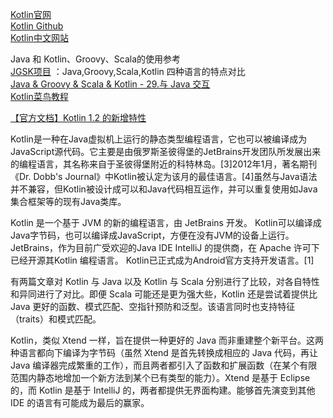 [Kotlin官网](https://kotlinlang.org/)  
[Kotlin Github](https://github.com/JetBrains/kotlin)  
[Kotlin中文网站](https://www.kotlincn.net/)  
[]()  


Java 和 Kotlin、Groovy、Scala的使用参考  
[JGSK项目](https://github.com/SidneyXu/JGSK) ：Java,Groovy,Scala,Kotlin 四种语言的特点对比  
[Java & Groovy & Scala & Kotlin - 29.与 Java 交互](https://www.jianshu.com/p/715fb9ad58c0)  
[Kotlin菜鸟教程](http://www.runoob.com/kotlin/kotlin-tutorial.html)  

[【官方文档】Kotlin 1.2 的新增特性](https://www.oschina.net/translate/whats-new-in-kotlin-12?from=20171203)


Kotlin是一种在Java虚拟机上运行的静态类型编程语言，它也可以被编译成为JavaScript源代码。它主要是由俄罗斯圣彼得堡的JetBrains开发团队所发展出来的编程语言，其名称来自于圣彼得堡附近的科特林岛。[3]2012年1月，著名期刊《Dr. Dobb's Journal》中Kotlin被认定为该月的最佳语言。[4]虽然与Java语法并不兼容，但Kotlin被设计成可以和Java代码相互运作，并可以重复使用如Java集合框架等的现有Java类库。

Kotlin 是一个基于 JVM 的新的编程语言，由 JetBrains 开发。
Kotlin可以编译成Java字节码，也可以编译成JavaScript，方便在没有JVM的设备上运行。
JetBrains，作为目前广受欢迎的Java IDE IntelliJ 的提供商，在 Apache 许可下已经开源其Kotlin 编程语言。
Kotlin已正式成为Android官方支持开发语言。[1] 

有两篇文章对 Kotlin 与 Java 以及 Kotlin 与 Scala 分别进行了比较，对各自特性和异同进行了对比。即便 Scala 可能还是更为强大些，Kotlin 还是尝试着提供比 Java 更好的函数、模式匹配、空指针预防和泛型。该语言同时也支持特征（traits）和模式匹配。


Kotlin，类似 Xtend 一样，旨在提供一种更好的 Java 而非重建整个新平台。这两种语言都向下编译为字节码（虽然 Xtend 是首先转换成相应的 Java 代码，再让 Java 编译器完成繁重的工作），而且两者都引入了函数和扩展函数（在某个有限范围内静态地增加一个新方法到某个已有类型的能力）。Xtend 是基于 Eclipse 的，而 Kotlin 是基于 IntelliJ 的，两者都提供无界面构建。能够首先演变到其他 IDE 的语言有可能成为最后的赢家。




